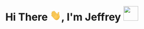 <h1 align="Center">  Hi There  <img src="https://raw.githubusercontent.com/ABSphreak/ABSphreak/master/gifs/Hi.gif" height="30px" width="30px" />, I'm Jeffrey <img src="https://media.giphy.com/media/WUlplcMpOCEmTGBtBW/giphy.gif" height="40px" width="40px"> </h1>
<p align="left"></p>
